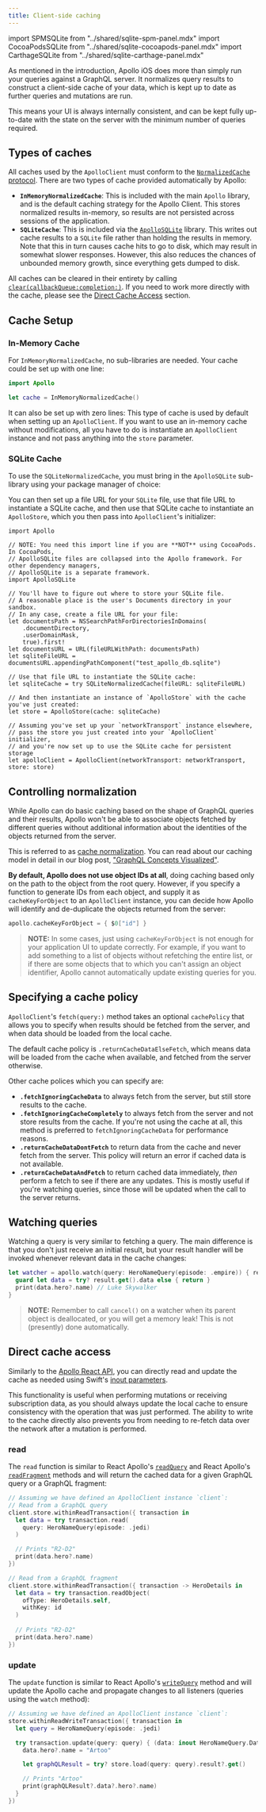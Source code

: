 ```yaml
---
title: Client-side caching
---
```


import SPMSQLite from "../shared/sqlite-spm-panel.mdx"
import CocoaPodsSQLite from "../shared/sqlite-cocoapods-panel.mdx"
import CarthageSQLite from "../shared/sqlite-carthage-panel.mdx"

As mentioned in the introduction, Apollo iOS does more than simply run your queries against a GraphQL server. It normalizes query results to construct a client-side cache of your data, which is kept up to date as further queries and mutations are run. 

This means your UI is always internally consistent, and can be kept fully up-to-date with the state on the server with the minimum number of queries required.

## Types of caches

All caches used by the `ApolloClient` must conform to the [`NormalizedCache` protocol](api/Apollo/protocols/NormalizedCache/). There are two types of cache provided automatically by Apollo: 

- **`InMemoryNormalizedCache`**: This is included with the main `Apollo` library, and is the default caching strategy for the Apollo Client. This stores normalized results in-memory, so results are not persisted across sessions of the application. 
- **`SQLiteCache`**: This is included via the [`ApolloSQLite`](api/ApolloSQLite/README/) library. This writes out cache results to a `SQLite` file rather than holding the results in memory. Note that this in turn causes cache hits to go to disk, which may result in somewhat slower responses. However, this also reduces the chances of unbounded memory growth, since everything gets dumped to disk. 

All caches can be cleared in their entirety by calling [`clear(callbackQueue:completion:)`](api/Apollo/protocols/NormalizedCache/#clearcallbackqueuecompletion). If you need to work more directly with the cache, please see the [Direct Cache Access](#direct-cache-access) section.

## Cache Setup

### In-Memory Cache
For `InMemoryNormalizedCache`, no sub-libraries are needed. Your cache could be set up with one line:

```swift
import Apollo

let cache = InMemoryNormalizedCache()
```

It can also be set up with zero lines: This type of cache is used by default when setting up an `ApolloClient`. If you want to use an in-memory cache without modifications, all you have to do is instantiate an `ApolloClient` instance and not pass anything into the `store` parameter. 

### SQLite Cache
To use the `SQLiteNormalizedCache`, you must bring in the `ApolloSQLite` sub-library using your package manager of choice:

<SPMSQLite />

<CocoaPodsSQLite />

<CarthageSQLite />

You can then set up a file URL for your `SQLite` file, use that file URL to instantiate a SQLite cache, and then use that SQLite cache to instantiate an `ApolloStore`, which you then pass into `ApolloClient`'s initializer: 

```swift:title=Client%20Setup
import Apollo

// NOTE: You need this import line if you are **NOT** using CocoaPods. In CocoaPods, 
// ApolloSQLite files are collapsed into the Apollo framework. For other dependency managers,
// ApolloSQLite is a separate framework.
import ApolloSQLite

// You'll have to figure out where to store your SQLite file. 
// A reasonable place is the user's Documents directory in your sandbox.
// In any case, create a file URL for your file:
let documentsPath = NSSearchPathForDirectoriesInDomains(
    .documentDirectory, 
    .userDomainMask, 
    true).first!
let documentsURL = URL(fileURLWithPath: documentsPath)
let sqliteFileURL = documentsURL.appendingPathComponent("test_apollo_db.sqlite")

// Use that file URL to instantiate the SQLite cache:
let sqliteCache = try SQLiteNormalizedCache(fileURL: sqliteFileURL)

// And then instantiate an instance of `ApolloStore` with the cache you've just created:
let store = ApolloStore(cache: sqliteCache)

// Assuming you've set up your `networkTransport` instance elsewhere, 
// pass the store you just created into your `ApolloClient` initializer, 
// and you're now set up to use the SQLite cache for persistent storage
let apolloClient = ApolloClient(networkTransport: networkTransport, store: store)
```

## Controlling normalization

While Apollo can do basic caching based on the shape of GraphQL queries and their results, Apollo won't be able to associate objects fetched by different queries without additional information about the identities of the objects returned from the server. 

This is referred to as [cache normalization](https://www.apollographql.com/docs/react/caching/cache-configuration/#data-normalization). You can read about our caching model in detail in our blog post, ["GraphQL Concepts Visualized"](https://medium.com/apollo-stack/the-concepts-of-graphql-bc68bd819be3).

**By default, Apollo does not use object IDs at all**, doing caching based only on the path to the object from the root query. However, if you specify a function to generate IDs from each object, and supply it as `cacheKeyForObject` to an `ApolloClient` instance, you can decide how Apollo will identify and de-duplicate the objects returned from the server:

```swift
apollo.cacheKeyForObject = { $0["id"] }
```

> **NOTE:** In some cases, just using `cacheKeyForObject` is not enough for your application UI to update correctly. For example, if you want to add something to a list of objects without refetching the entire list, or if there are some objects that to which you can't assign an object identifier, Apollo cannot automatically update existing queries for you.

## Specifying a cache policy

`ApolloClient`'s `fetch(query:)` method takes an optional `cachePolicy` that allows you to specify when results should be fetched from the server, and when data should be loaded from the local cache.

The default cache policy is `.returnCacheDataElseFetch`, which means data will be loaded from the cache when available, and fetched from the server otherwise. 

Other cache polices which you can specify are: 

- **`.fetchIgnoringCacheData`** to always fetch from the server, but still store results to the cache.
- **`.fetchIgnoringCacheCompletely`** to always fetch from the server and not store results from the cache. If you're not using the cache at all, this method is preferred to `fetchIgnoringCacheData` for performance reasons.
- **`.returnCacheDataDontFetch`** to return data from the cache and never fetch from the server. This policy will return an error if cached data is not available.
- **`.returnCacheDataAndFetch`** to return cached data immediately, *then* perform a fetch to see if there are any updates. This is mostly useful if you're watching queries, since those will be updated when the call to the server returns. 

## Watching queries

Watching a query is very similar to fetching a query. The main difference is that you don't just receive an initial result, but your result handler will be invoked whenever relevant data in the cache changes:

```swift
let watcher = apollo.watch(query: HeroNameQuery(episode: .empire)) { result in
  guard let data = try? result.get().data else { return }
  print(data.hero?.name) // Luke Skywalker
}
```

> **NOTE:** Remember to call `cancel()` on a watcher when its parent object is deallocated, or you will get a memory leak! This is not (presently) done automatically.

## Direct cache access

Similarly to the [Apollo React API](https://www.apollographql.com/docs/react/advanced/caching/#direct), you can directly read and update the cache as needed using Swift's [inout parameters](https://docs.swift.org/swift-book/LanguageGuide/Functions.html#ID173). 

This functionality is useful when performing mutations or receiving subscription data, as you should always update the local cache to ensure consistency with the operation that was just performed. The ability to write to the cache directly also prevents you from needing to re-fetch data over the network after a mutation is performed.

### read

The `read` function is similar to React Apollo's [`readQuery`](https://www.apollographql.com/docs/react/caching/cache-interaction/#readquery) and React Apollo's [`readFragment`](https://www.apollographql.com/docs/react/caching/cache-interaction/#readfragment) methods and will return the cached data for a given GraphQL query or a GraphQL fragment:

```swift
// Assuming we have defined an ApolloClient instance `client`:
// Read from a GraphQL query
client.store.withinReadTransaction({ transaction in
  let data = try transaction.read(
    query: HeroNameQuery(episode: .jedi)
  )

  // Prints "R2-D2"
  print(data.hero?.name)
})

// Read from a GraphQL fragment
client.store.withinReadTransaction({ transaction -> HeroDetails in
  let data = try transaction.readObject(
    ofType: HeroDetails.self,
    withKey: id
  )
  
  // Prints "R2-D2"
  print(data.hero?.name)
})
```

### update

The `update` function is similar to React Apollo's [`writeQuery`](https://www.apollographql.com/docs/react/advanced/caching/#writequery-and-writefragment) method and will update the Apollo cache and propagate changes to all listeners (queries using the `watch` method):

```swift
// Assuming we have defined an ApolloClient instance `client`:
store.withinReadWriteTransaction({ transaction in
  let query = HeroNameQuery(episode: .jedi)

  try transaction.update(query: query) { (data: inout HeroNameQuery.Data) in
    data.hero?.name = "Artoo"

    let graphQLResult = try? store.load(query: query).result?.get()

    // Prints "Artoo"
    print(graphQLResult?.data?.hero?.name)
  }
})
```